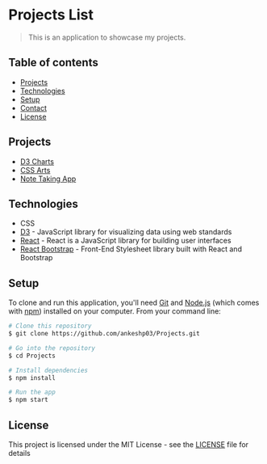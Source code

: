 # Projects List

> This is an application to showcase my projects.

## Table of contents

-   [Projects](#projects)
-   [Technologies](#technologies)
-   [Setup](#setup)
-   [Contact](#contact)
- [License](#license)

## Projects

 - [D3 Charts](https://github.com/ankeshp03/Projects/tree/develop/src/D3Charts)
 - [CSS Arts](https://github.com/ankeshp03/Projects/tree/develop/src/CssArts)
 - [Note Taking App](https://github.com/ankeshp03/Projects/tree/develop/src/NoteTakingApp)

## Technologies

-   CSS
-   [D3](https://d3js.org/) - JavaScript library for visualizing data using web standards
-   [React](http://reactjs.org/) - React is a JavaScript library for building user interfaces
- [React Bootstrap](https://react-bootstrap.github.io/) - Front-End Stylesheet library built with React and Bootstrap

## Setup

To clone and run this application, you'll need [Git](https://git-scm.com) and [Node.js](https://nodejs.org/en/download/) (which comes with [npm](http://npmjs.com)) installed on your computer. From your command line:

```bash
# Clone this repository
$ git clone https://github.com/ankeshp03/Projects.git

# Go into the repository
$ cd Projects

# Install dependencies
$ npm install

# Run the app
$ npm start
```

## License

This project is licensed under the MIT License - see the [LICENSE](LICENSE) file for details